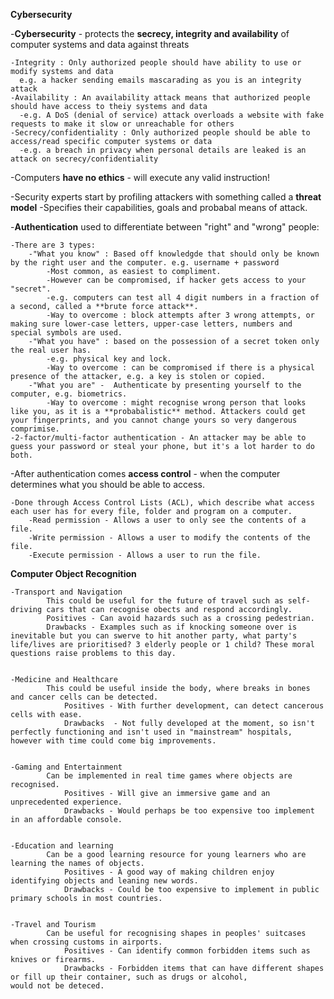 **Cybersecurity** 

-**Cybersecurity** - protects the **secrecy, integrity and availability** of computer systems and data against threats
    
    -Integrity : Only authorized people should have ability to use or modify systems and data
      e.g. a hacker sending emails mascarading as you is an integrity attack
    -Availability : An availability attack means that authorized people should have access to theiy systems and data
      -e.g. A DoS (denial of service) attack overloads a website with fake requests to make it slow or unreachable for others
    -Secrecy/confidentiality : Only authorized people should be able to access/read specific computer systems or data
      -e.g. a breach in privacy when personal details are leaked is an attack on secrecy/confidentiality
     
-Computers **have no ethics** - will execute any valid instruction!

-Security experts start by profiling attackers with something called a **threat model**
    -Specifies their capabilities, goals and probabal means of attack.

-**Authentication** used to differentiate between "right" and "wrong" people:
    
    -There are 3 types:
        -"What you know" : Based off knowledgde that should only be known by the right user and the computer. e.g. username + password
            -Most common, as easiest to compliment. 
            -However can be compromised, if hacker gets access to your "secret".
            -e.g. computers can test all 4 digit numbers in a fraction of a second, called a **brute force attack**.
            -Way to overcome : block attempts after 3 wrong attempts, or making sure lower-case letters, upper-case letters, numbers and special symbols are used.
        -"What you have" : based on the possession of a secret token only the real user has.
            -e.g. physical key and lock.  
            -Way to overcome : can be compromised if there is a physical presence of the attacker, e.g. a key is stolen or copied.
        -"What you are" -  Authenticate by presenting yourself to the computer, e.g. biometrics.
            -Way to overcome : might recognise wrong person that looks like you, as it is a **probabalistic** method. Attackers could get your fingerprints, and you cannot change yours so very dangerous comprimise.
    -2-factor/multi-factor authentication - An attacker may be able to guess your password or steal your phone, but it's a lot harder to do both.

-After authentication comes **access control** - when the computer determines what you should be able to access.

    -Done through Access Control Lists (ACL), which describe what access each user has for every file, folder and program on a computer.
        -Read permission - Allows a user to only see the contents of a file.
        -Write permission - Allows a user to modify the contents of the file.
        -Execute permission - Allows a user to run the file.

**Computer Object Recognition**

    -Transport and Navigation
            This could be useful for the future of travel such as self-driving cars that can recognise obects and respond accordingly.
            Positives - Can avoid hazards such as a crossing pedestrian.
            Drawbacks - Examples such as if knocking someone over is inevitable but you can swerve to hit another party, what party's life/lives are prioritised? 3 elderly people or 1 child? These moral questions raise problems to this day.


    -Medicine and Healthcare
            This could be useful inside the body, where breaks in bones and cancer cells can be detected.
                Positives - With further development, can detect cancerous cells with ease.
                Drawbacks  - Not fully developed at the moment, so isn't perfectly functioning and isn't used in "mainstream" hospitals, however with time could come big improvements.
                
                
    -Gaming and Entertainment
            Can be implemented in real time games where objects are recognised.
                Positives - Will give an immersive game and an unprecedented experience.
                Drawbacks - Would perhaps be too expensive too implement in an affordable console.
                
                
    -Education and learning
            Can be a good learning resource for young learners who are learning the names of objects.
                Positives - A good way of making children enjoy identifying objects and leaning new words.
                Drawbacks - Could be too expensive to implement in public primary schools in most countries.


    -Travel and Tourism
            Can be useful for recognising shapes in peoples' suitcases when crossing customs in airports.
                Positives - Can identify common forbidden items such as knives or firearms.
                Drawbacks - Forbidden items that can have different shapes or fill up their container, such as drugs or alcohol,                                would not be deteced.
            
            
            
